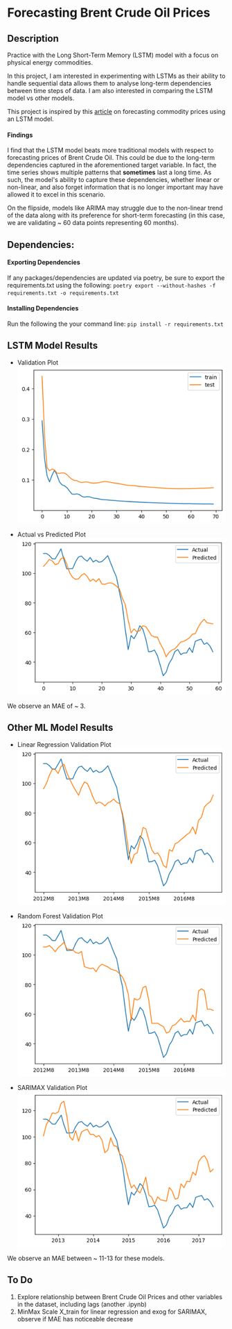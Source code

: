 # Forecasting Brent Crude Oil Prices

## Description

Practice with the Long Short-Term Memory (LSTM) model with a focus on physical energy commodities. 

In this project, I am interested in experimenting with LSTMs as their ability to handle sequential data allows them to analyse long-term dependencies between time steps of data. I am also interested in comparing the LSTM model vs other models.

This project is inspired by this [article](https://medium.com/@vinayarun/from-scratch-an-lstm-model-to-predict-commodity-prices-179e12445c5a) on forecasting commodity prices using an LSTM model. 

#### Findings

I find that the LSTM model beats more traditional models with respect to forecasting prices of Brent Crude Oil. This could be due to the long-term dependencies captured in the aforementioned target variable. In fact, the time series shows multiple patterns that **sometimes** last a long time. As such, the model's ability to capture these dependencies, whether linear or non-linear, and also forget information that is no longer important may have allowed it to excel in this scenario.

On the flipside, models like ARIMA may struggle due to the non-linear trend of the data along with its preference for short-term forecasting (in this case, we are validating ~ 60 data points representing 60 months).


## Dependencies:

#### **Exporting Dependencies**
If any packages/dependencies are updated via poetry, be sure to export the requirements.txt using the following:
`poetry export --without-hashes -f requirements.txt -o requirements.txt`

#### **Installing Dependencies**
Run the following the your command line:
`pip install -r requirements.txt`


## LSTM Model Results

- Validation Plot<br>
![Validation Plot](./visuals/lstm_validation_plot.png)

- Actual vs Predicted Plot<br>
![Actual vs Predicted Plot](./visuals/lstm_actual_vs_predicted_plot.png)

We observe an MAE of ~ 3.


## Other ML Model Results

- Linear Regression Validation Plot<br>
![Validation Plot](./visuals/lr_validation_plot.png)

- Random Forest Validation Plot<br>
![Validation Plot](./visuals/rf_validation_plot.png)

- SARIMAX Validation Plot<br>
![Validation Plot](./visuals/sarimax_validation_plot.png)

We observe an MAE between ~ 11-13 for these models.


## To Do

1. Explore relationship between Brent Crude Oil Prices and other variables in the dataset, including lags (another .ipynb)
2. MinMax Scale X_train for linear regression and exog for SARIMAX, observe if MAE has noticeable decrease
